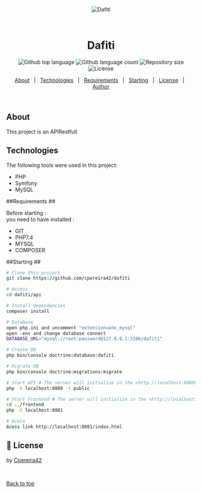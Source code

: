 <div align="center" id="top"> 
  <img src="./.github/app.gif" alt="Dafiti" />

  &#xa0;

  <!-- <a href="https://dafiti.netlify.app">Demo</a> -->
</div>

<h1 align="center">Dafiti</h1>

<p align="center">
  <img alt="Github top language" src="https://img.shields.io/github/languages/top/cpereira42/dafiti?color=56BEB8">

  <img alt="Github language count" src="https://img.shields.io/github/languages/count/cpereira42/dafiti?color=56BEB8">

  <img alt="Repository size" src="https://img.shields.io/github/repo-size/cpereira42/dafiti?color=56BEB8">

  <img alt="License" src="https://img.shields.io/github/license/cpereira42/dafiti?color=56BEB8">

  <!-- <img alt="Github issues" src="https://img.shields.io/github/issues/cpereira42/dafiti?color=56BEB8" /> -->

  <!-- <img alt="Github forks" src="https://img.shields.io/github/forks/cpereira42/dafiti?color=56BEB8" /> -->

  <!-- <img alt="Github stars" src="https://img.shields.io/github/stars/cpereira42/dafiti?color=56BEB8" /> -->
</p>

<!-- Status -->

<!-- <h4 align="center"> 
	🚧  Dafiti 🚀 Under construction...  🚧
</h4> 

<hr> -->

<p align="center">
  <a href="#dart-about">About</a> &#xa0; | &#xa0; 
  <a href="#rocket-technologies">Technologies</a> &#xa0; | &#xa0;
  <a href="#white_check_mark-requirements">Requirements</a> &#xa0; | &#xa0;
  <a href="#checkered_flag-starting">Starting</a> &#xa0; | &#xa0;
  <a href="#memo-license">License</a> &#xa0; | &#xa0;
  <a href="https://github.com/cpereira42" target="_blank">Author</a>
</p>

<br>

## About ##

This project is an APIRestfull 

## Technologies ##

The following tools were used in this project:

- PHP
- Symfony
- MySQL

##Requirements ##

Before starting :<br>
you need to have installed :
- GIT
- PHP7.4<br>
- MYSQL<br>
- COMPOSER<br>



##Starting ##

```bash
# Clone this project
git clone https://github.com/cpereira42/dafiti

# Access
cd dafiti/api

# Install dependencies
composer install

# Database
open php.ini and uncomment "extension=pdo_mysql"
open .env and change database connect
DATABASE_URL="mysql://root:password@127.0.0.1:3306/dafiti"

# Create DB
php bin/console doctrine:database:dafiti

# Migrate DB
php bin/console doctrine:migrations:migrate

# Start API # The server will initialize in the <http://localhost:8080>
php -S localhost:8080 -t public

# Start Frontend # The server will initialize in the <http://localhost:8081>
cd ../frontend
php -S localhost:8081

# Acess
Acess link http://localhost:8081/index.html

```

## :memo: License ##

by <a href="https://github.com/cpereira42" target="_blank">Cpereira42</a>

&#xa0;

<a href="#top">Back to top</a>
